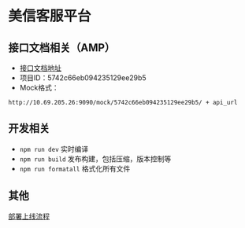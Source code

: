 美信客服平台
============================

## 接口文档相关（AMP）

* [接口文档地址](http://10.69.205.26:9090/#!/main/api/list/5742c66eb094235129ee29b5)
* 项目ID：5742c66eb094235129ee29b5
* Mock格式：
```
http://10.69.205.26:9090/mock/5742c66eb094235129ee29b5/ + api_url
```

## 开发相关

* `npm run dev` 实时编译
* `npm run build` 发布构建，包括压缩，版本控制等
* `npm run formatall` 格式化所有文件

## 其他
[部署上线流程](./doc/ReleaseFlow.md)
